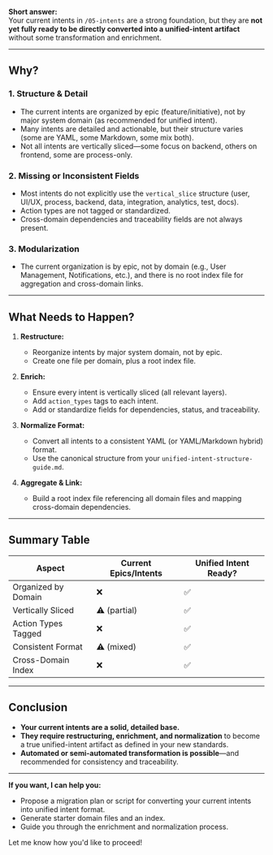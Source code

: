 **Short answer:**  
Your current intents in `/05-intents` are a strong foundation, but they are **not yet fully ready to be directly converted into a unified-intent artifact** without some transformation and enrichment.

---

## **Why?**

### 1. **Structure & Detail**
- The current intents are organized by epic (feature/initiative), not by major system domain (as recommended for unified intent).
- Many intents are detailed and actionable, but their structure varies (some are YAML, some Markdown, some mix both).
- Not all intents are vertically sliced—some focus on backend, others on frontend, some are process-only.

### 2. **Missing or Inconsistent Fields**
- Most intents do not explicitly use the `vertical_slice` structure (user, UI/UX, process, backend, data, integration, analytics, test, docs).
- Action types are not tagged or standardized.
- Cross-domain dependencies and traceability fields are not always present.

### 3. **Modularization**
- The current organization is by epic, not by domain (e.g., User Management, Notifications, etc.), and there is no root index file for aggregation and cross-domain links.

---

## **What Needs to Happen?**

1. **Restructure:**  
   - Reorganize intents by major system domain, not by epic.
   - Create one file per domain, plus a root index file.

2. **Enrich:**  
   - Ensure every intent is vertically sliced (all relevant layers).
   - Add `action_types` tags to each intent.
   - Add or standardize fields for dependencies, status, and traceability.

3. **Normalize Format:**  
   - Convert all intents to a consistent YAML (or YAML/Markdown hybrid) format.
   - Use the canonical structure from your `unified-intent-structure-guide.md`.

4. **Aggregate & Link:**  
   - Build a root index file referencing all domain files and mapping cross-domain dependencies.

---

## **Summary Table**

| Aspect                | Current Epics/Intents | Unified Intent Ready? |
|-----------------------|----------------------|----------------------|
| Organized by Domain   | ❌                   | ✅                   |
| Vertically Sliced     | ⚠️ (partial)         | ✅                   |
| Action Types Tagged   | ❌                   | ✅                   |
| Consistent Format     | ⚠️ (mixed)           | ✅                   |
| Cross-Domain Index    | ❌                   | ✅                   |

---

## **Conclusion**

- **Your current intents are a solid, detailed base.**
- **They require restructuring, enrichment, and normalization** to become a true unified-intent artifact as defined in your new standards.
- **Automated or semi-automated transformation is possible**—and recommended for consistency and traceability.

---

**If you want, I can help you:**
- Propose a migration plan or script for converting your current intents into unified intent format.
- Generate starter domain files and an index.
- Guide you through the enrichment and normalization process.

Let me know how you'd like to proceed! 